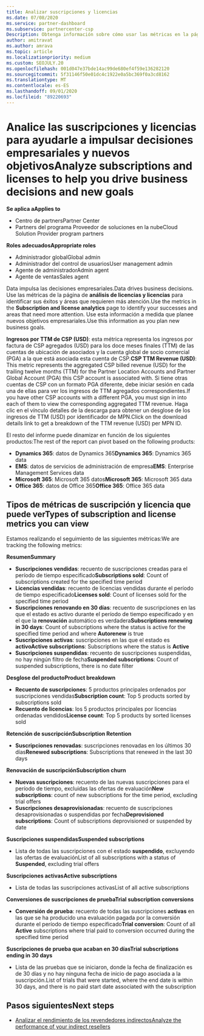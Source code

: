 ```yaml
---
title: Analizar suscripciones y licencias
ms.date: 07/08/2020
ms.service: partner-dashboard
ms.subservice: partnercenter-csp
Description: Obtenga información sobre cómo usar las métricas en la página de análisis de licencias y suscripción para identificar sus éxitos y áreas que requieren más atención.
author: amitravat
ms.author: amrava
ms.topic: article
ms.localizationpriority: medium
ms.custom: SEOJULY.20
ms.openlocfilehash: 001d047e37bde14ac99de680ef4f59e136282120
ms.sourcegitcommit: 5f31146f50e01dc4c1922e0a5bc369f0a3cd8162
ms.translationtype: MT
ms.contentlocale: es-ES
ms.lasthandoff: 09/01/2020
ms.locfileid: "89220693"
---
```

# <a name="analyze-subscriptions-and-licenses-to-help-you-drive-business-decisions-and-new-goals"></a><span data-ttu-id="0ff39-103">Analice las suscripciones y licencias para ayudarle a impulsar decisiones empresariales y nuevos objetivos</span><span class="sxs-lookup"><span data-stu-id="0ff39-103">Analyze subscriptions and licenses to help you drive business decisions and new goals</span></span>

<span data-ttu-id="0ff39-104">**Se aplica a**</span><span class="sxs-lookup"><span data-stu-id="0ff39-104">**Applies to**</span></span>

- <span data-ttu-id="0ff39-105">Centro de partners</span><span class="sxs-lookup"><span data-stu-id="0ff39-105">Partner Center</span></span>
- <span data-ttu-id="0ff39-106">Partners del programa Proveedor de soluciones en la nube</span><span class="sxs-lookup"><span data-stu-id="0ff39-106">Cloud Solution Provider program partners</span></span>

<span data-ttu-id="0ff39-107">**Roles adecuados**</span><span class="sxs-lookup"><span data-stu-id="0ff39-107">**Appropriate roles**</span></span>

- <span data-ttu-id="0ff39-108">Administrador global</span><span class="sxs-lookup"><span data-stu-id="0ff39-108">Global admin</span></span>
- <span data-ttu-id="0ff39-109">Administrador del control de usuarios</span><span class="sxs-lookup"><span data-stu-id="0ff39-109">User management admin</span></span>
- <span data-ttu-id="0ff39-110">Agente de administrador</span><span class="sxs-lookup"><span data-stu-id="0ff39-110">Admin agent</span></span>
- <span data-ttu-id="0ff39-111">Agente de ventas</span><span class="sxs-lookup"><span data-stu-id="0ff39-111">Sales agent</span></span>

<span data-ttu-id="0ff39-112">Data impulsa las decisiones empresariales.</span><span class="sxs-lookup"><span data-stu-id="0ff39-112">Data drives business decisions.</span></span> <span data-ttu-id="0ff39-113">Use las métricas de la página de **análisis de licencias y licencias** para identificar sus éxitos y áreas que requieren más atención.</span><span class="sxs-lookup"><span data-stu-id="0ff39-113">Use the metrics in the **Subscription and license analytics** page to identify your successes and areas that need more attention.</span></span> <span data-ttu-id="0ff39-114">Use esta información a medida que planee nuevos objetivos empresariales.</span><span class="sxs-lookup"><span data-stu-id="0ff39-114">Use this information as you plan new business goals.</span></span>

<span data-ttu-id="0ff39-115">**Ingresos por TTM de CSP (USD)**: esta métrica representa los ingresos por factura de CSP agregados (USD) para los doce meses finales (TTM) de las cuentas de ubicación de asociados y la cuenta global de socio comercial (PGA) a la que está asociada esta cuenta de CSP.</span><span class="sxs-lookup"><span data-stu-id="0ff39-115">**CSP TTM Revenue (USD)**: This metric represents the aggregated CSP billed revenue (USD) for the trailing twelve months (TTM) for the Partner Location Accounts and Partner Global Account (PGA) this CSP account is associated with.</span></span> <span data-ttu-id="0ff39-116">Si tiene otras cuentas de CSP con un formato PGA diferente, debe iniciar sesión en cada una de ellas para ver los ingresos de TTM agregados correspondientes.</span><span class="sxs-lookup"><span data-stu-id="0ff39-116">If you have other CSP accounts with a different PGA, you must sign in into each of them to view the corresponding aggregated TTM revenue.</span></span>  <span data-ttu-id="0ff39-117">Haga clic en el vínculo detalles de la descarga para obtener un desglose de los ingresos de TTM (USD) por identificador de MPN.</span><span class="sxs-lookup"><span data-stu-id="0ff39-117">Click on the download details link to get a breakdown of the TTM revenue (USD) per MPN ID.</span></span>

<span data-ttu-id="0ff39-118">El resto del informe puede dinamizar en función de los siguientes productos:</span><span class="sxs-lookup"><span data-stu-id="0ff39-118">The rest of the report can pivot based on the following products:</span></span>

 - <span data-ttu-id="0ff39-119">**Dynamics 365**: datos de Dynamics 365</span><span class="sxs-lookup"><span data-stu-id="0ff39-119">**Dynamics 365**: Dynamics 365 data</span></span>  
 - <span data-ttu-id="0ff39-120">**EMS**: datos de servicios de administración de empresa</span><span class="sxs-lookup"><span data-stu-id="0ff39-120">**EMS**: Enterprise Management Services data</span></span>  
 - <span data-ttu-id="0ff39-121">**Microsoft 365**: Microsoft 365 datos</span><span class="sxs-lookup"><span data-stu-id="0ff39-121">**Microsoft 365**: Microsoft 365 data</span></span>  
 - <span data-ttu-id="0ff39-122">**Office 365**: datos de Office 365</span><span class="sxs-lookup"><span data-stu-id="0ff39-122">**Office 365**: Office 365 data</span></span>  


## <a name="types-of-subscription-and-license-metrics-you-can-view"></a><span data-ttu-id="0ff39-123">Tipos de métricas de suscripción y licencia que puede ver</span><span class="sxs-lookup"><span data-stu-id="0ff39-123">Types of subscription and license metrics you can view</span></span>

<span data-ttu-id="0ff39-124">Estamos realizando el seguimiento de las siguientes métricas:</span><span class="sxs-lookup"><span data-stu-id="0ff39-124">We are tracking the following metrics:</span></span>

<span data-ttu-id="0ff39-125">**Resumen**</span><span class="sxs-lookup"><span data-stu-id="0ff39-125">**Summary**</span></span>  
 - <span data-ttu-id="0ff39-126">**Suscripciones vendidas**: recuento de suscripciones creadas para el período de tiempo especificado</span><span class="sxs-lookup"><span data-stu-id="0ff39-126">**Subscriptions sold**: Count of subscriptions created for the specified time period</span></span>  
 - <span data-ttu-id="0ff39-127">**Licencias vendidas**: recuento de licencias vendidas durante el período de tiempo especificado</span><span class="sxs-lookup"><span data-stu-id="0ff39-127">**Licenses sold**: Count of licenses sold for the specified time period</span></span>   
 - <span data-ttu-id="0ff39-128">**Suscripciones renovando en 30 días**: recuento de suscripciones en las que el estado es activo durante el período de tiempo especificado y en el que la **renovación** automático es verdadera</span><span class="sxs-lookup"><span data-stu-id="0ff39-128">**Subscriptions renewing in 30 days**: Count of subscriptions where the status is active for the specified time period and where **Autorenew** is true</span></span>
 - <span data-ttu-id="0ff39-129">**Suscripciones activas**: suscripciones en las que el estado es **activo**</span><span class="sxs-lookup"><span data-stu-id="0ff39-129">**Active subscriptions**: Subscriptions where the status is **Active**</span></span>  
 - <span data-ttu-id="0ff39-130">**Suscripciones suspendidas**: recuento de suscripciones suspendidas, no hay ningún filtro de fecha</span><span class="sxs-lookup"><span data-stu-id="0ff39-130">**Suspended subscriptions**: Count of suspended subscriptions, there is no date filter</span></span>  

<span data-ttu-id="0ff39-131">**Desglose del producto**</span><span class="sxs-lookup"><span data-stu-id="0ff39-131">**Product breakdown**</span></span>  
 - <span data-ttu-id="0ff39-132">**Recuento de suscripciones**: 5 productos principales ordenados por suscripciones vendidas</span><span class="sxs-lookup"><span data-stu-id="0ff39-132">**Subscription count**: Top 5 products sorted by subscriptions sold</span></span>  
 - <span data-ttu-id="0ff39-133">**Recuento de licencias**: los 5 productos principales por licencias ordenadas vendidos</span><span class="sxs-lookup"><span data-stu-id="0ff39-133">**License count**: Top 5 products by sorted licenses sold</span></span>

<span data-ttu-id="0ff39-134">**Retención de suscripción**</span><span class="sxs-lookup"><span data-stu-id="0ff39-134">**Subscription Retention**</span></span>
 - <span data-ttu-id="0ff39-135">**Suscripciones renovadas**: suscripciones renovadas en los últimos 30 días</span><span class="sxs-lookup"><span data-stu-id="0ff39-135">**Renewed subscriptions**: Subscriptions that renewed in the last 30 days</span></span>  

<span data-ttu-id="0ff39-136">**Renovación de suscripción**</span><span class="sxs-lookup"><span data-stu-id="0ff39-136">**Subscription churn**</span></span>  
 - <span data-ttu-id="0ff39-137">**Nuevas suscripciones**: recuento de las nuevas suscripciones para el período de tiempo, excluidas las ofertas de evaluación</span><span class="sxs-lookup"><span data-stu-id="0ff39-137">**New subscriptions**: count of new subscriptions for the time period, excluding trial offers</span></span>  
 - <span data-ttu-id="0ff39-138">**Suscripciones desaprovisionadas**: recuento de suscripciones desaprovisionadas o suspendidas por fecha</span><span class="sxs-lookup"><span data-stu-id="0ff39-138">**Deprovisioned subscriptions**: Count of subscriptions deprovisioned or suspended by date</span></span>  

<span data-ttu-id="0ff39-139">**Suscripciones suspendidas**</span><span class="sxs-lookup"><span data-stu-id="0ff39-139">**Suspended subscriptions**</span></span>  
 - <span data-ttu-id="0ff39-140">Lista de todas las suscripciones con el estado **suspendido**, excluyendo las ofertas de evaluación</span><span class="sxs-lookup"><span data-stu-id="0ff39-140">List of all subscriptions with a status of **Suspended**, excluding trial offers</span></span>  
  
<span data-ttu-id="0ff39-141">**Suscripciones activas**</span><span class="sxs-lookup"><span data-stu-id="0ff39-141">**Active subscriptions**</span></span>
 - <span data-ttu-id="0ff39-142">Lista de todas las suscripciones activas</span><span class="sxs-lookup"><span data-stu-id="0ff39-142">List of all active subscriptions</span></span>  

<span data-ttu-id="0ff39-143">**Conversiones de suscripciones de prueba**</span><span class="sxs-lookup"><span data-stu-id="0ff39-143">**Trial subscription conversions**</span></span>  
 - <span data-ttu-id="0ff39-144">**Conversión de prueba**: recuento de todas las suscripciones **activas** en las que se ha producido una evaluación pagada por la conversión durante el período de tiempo especificado</span><span class="sxs-lookup"><span data-stu-id="0ff39-144">**Trial conversion**: Count of all **Active** subscriptions where trial paid to conversion occurred during the specified time period</span></span>  

<span data-ttu-id="0ff39-145">**Suscripciones de prueba que acaban en 30 días**</span><span class="sxs-lookup"><span data-stu-id="0ff39-145">**Trial subscriptions ending in 30 days**</span></span>  
 - <span data-ttu-id="0ff39-146">Lista de las pruebas que se iniciaron, donde la fecha de finalización es de 30 días y no hay ninguna fecha de inicio de pago asociada a la suscripción.</span><span class="sxs-lookup"><span data-stu-id="0ff39-146">List of trials that were started, where the end date is within 30 days, and there is no paid start date associated with the subscription</span></span>  

## <a name="next-steps"></a><span data-ttu-id="0ff39-147">Pasos siguientes</span><span class="sxs-lookup"><span data-stu-id="0ff39-147">Next steps</span></span>

- [<span data-ttu-id="0ff39-148">Analizar el rendimiento de los revendedores indirectos</span><span class="sxs-lookup"><span data-stu-id="0ff39-148">Analyze the performance of your indirect resellers</span></span>](analyze-indirect-resellers.md)